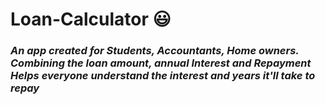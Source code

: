 # Loan-Calculator :smiley:
<h3><em>An app created for Students, Accountants, Home owners. 
Combining the loan amount, annual Interest and Repayment
  Helps everyone understand the interest and years it'll take to repay</em></h3>
